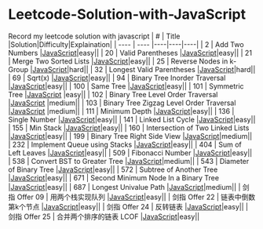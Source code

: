 # Leetcode-Solution-with-JavaScript
Record my leetcode solution with javascript
|  #   | Title  |Solution|Difficulty|Explaination|
|  ----  | ----  |----|----|----|
| 2  | Add Two Numbers |[JavaScript](https://github.com/suuupernova/Leetcode-Solution-with-JavaScript/blob/main/Solution/Link%20List/2.%20Add%20Two%20Numbers.js)|easy||
| 20  | Valid Parentheses |[JavaScript](https://github.com/suuupernova/Leetcode-Solution-with-JavaScript/blob/main/Solution/Stack/20.%20Valid%20Parentheses.js)|easy||
| 21  | Merge Two Sorted Lists |[JavaScript](https://github.com/suuupernova/Leetcode-Solution-with-JavaScript/blob/main/Solution/Link%20List/21.%20Merge%20Two%20Sorted%20Lists.js)|easy||
| 25  | Reverse Nodes in k-Group |[JavaScript](https://github.com/suuupernova/Leetcode-Solution-with-JavaScript/blob/main/Solution/Link%20List/25.%20Reverse%20Nodes%20in%20k-Group.js)|hard||
| 32  | Longest Valid Parentheses |[JavaScript](https://github.com/suuupernova/Leetcode-Solution-with-JavaScript/blob/main/Solution/Stack/32.%20Longest%20Valid%20Parentheses.js)|hard||
| 69  | Sqrt(x) |[JavaScript](https://github.com/suuupernova/Leetcode-Solution-with-JavaScript/blob/main/Solution/Dichotomy/69.%20Sqrt(x).js)|easy||
| 94  | Binary Tree Inorder Traversal |[JavaScript](https://github.com/suuupernova/Leetcode-Solution-with-JavaScript/blob/main/Solution/Tree/94.%20Binary%20Tree%20Inorder%20Traversal.js)|easy||
| 100  | Same Tree |[JavaScript](https://github.com/suuupernova/Leetcode-Solution-with-JavaScript/blob/main/Solution/Tree/100.%20Same%20Tree.js)|easy||
| 101  | Symmetric Tree |[JavaScript](https://github.com/suuupernova/Leetcode-Solution-with-JavaScript/blob/main/Solution/Tree/101.%20Symmetric%20Tree.js) |easy||
| 102  | Binary Tree Level Order Traversal |[JavaScript](https://github.com/suuupernova/Leetcode-Solution-with-JavaScript/blob/main/Solution/Tree/102.%20Binary%20Tree%20Level%20Order%20Traversal.js) |medium||
| 103  | Binary Tree Zigzag Level Order Traversal |[JavaScript](https://github.com/suuupernova/Leetcode-Solution-with-JavaScript/blob/main/Solution/Queue/103.%20Binary%20Tree%20Zigzag%20Level%20Order%20Traversal.js) |medium||
| 111  | Minimum Depth |[JavaScript](https://github.com/suuupernova/Leetcode-Solution-with-JavaScript/blob/main/Solution/Tree/111.%20Minimum%20Depth%20of%20Binary%20Tree.js)|easy||
| 136  | Single Number |[JavaScript](https://github.com/suuupernova/Leetcode-Solution-with-JavaScript/blob/main/Solution/Bitwise%20Operation/136.%20Single%20Number.js)|easy||
| 141  | Linked List Cycle |[JavaScript](https://github.com/suuupernova/Leetcode-Solution-with-JavaScript/blob/main/Solution/Link%20List/141.%20Linked%20List%20Cycle.js )|easy||
| 155  | Min Stack |[JavaScript](https://github.com/suuupernova/Leetcode-Solution-with-JavaScript/blob/main/Solution/Stack/155.%20Min%20Stack.js)|easy||
| 160  | Intersection of Two Linked Lists |[JavaScript](https://github.com/suuupernova/Leetcode-Solution-with-JavaScript/blob/main/Solution/Link%20List/160.%20Intersection%20of%20Two%20Linked%20Lists.js)|easy||
| 199  | Binary Tree Right Side View |[JavaScript]( https://github.com/suuupernova/Leetcode-Solution-with-JavaScript/blob/main/Solution/Queue/199.%20Binary%20Tree%20Right%20Side%20View.js)|medium||
| 232 | Implement Queue using Stacks |[JavaScript]( https://github.com/suuupernova/Leetcode-Solution-with-JavaScript/blob/main/Solution/Stack/232.%20Implement%20Queue%20using%20Stacks.js)|easy||
| 404  | Sum of Left Leaves |[JavaScript](https://github.com/suuupernova/Leetcode-Solution-with-JavaScript/blob/main/Solution/Tree/404.%20Sum%20of%20Left%20Leaves.js)|easy||
| 509  | Fibonacci Number |[JavaScript](https://github.com/suuupernova/Leetcode-Solution-with-JavaScript/blob/main/Solution/DP/509.%20Fibonacci%20Number.js)|easy||
| 538  | Convert BST to Greater Tree |[JavaScript](https://github.com/suuupernova/Leetcode-Solution-with-JavaScript/blob/main/Solution/Tree/538.%20Convert%20BST%20to%20Greater%20Tree.js)|medium||
| 543  | Diameter of Binary Tree |[JavaScript](https://github.com/suuupernova/Leetcode-Solution-with-JavaScript/blob/main/Solution/Tree/543.%20Diameter%20of%20Binary%20Tree.js)|easy||
| 572  | Subtree of Another Tree |[JavaScript](https://github.com/suuupernova/Leetcode-Solution-with-JavaScript/blob/main/Solution/Tree/572.%20Subtree%20of%20Another%20Tree.js)|easy||
| 671  | Second Minimum Node In a Binary Tree |[JavaScript](https://github.com/suuupernova/Leetcode-Solution-with-JavaScript/blob/main/Solution/Tree/671.%20Second%20Minimum%20Node%20In%20a%20Binary%20Tree.js)|easy||
| 687  | Longest Univalue Path |[JavaScript](https://github.com/suuupernova/Leetcode-Solution-with-JavaScript/blob/main/Solution/Tree/687.%20Longest%20Univalue%20Path.js)|medium||
| 剑指 Offer 09  | 用两个栈实现队列 |[JavaScript](https://github.com/suuupernova/Leetcode-Solution-with-JavaScript/blob/main/Solution/Stack/%E5%89%91%E6%8C%87%20Offer%2009.%20%E7%94%A8%E4%B8%A4%E4%B8%AA%E6%A0%88%E5%AE%9E%E7%8E%B0%E9%98%9F%E5%88%97.js)|easy||
| 剑指 Offer 22  | 链表中倒数第k个节点 |[JavaScript](https://github.com/suuupernova/Leetcode-Solution-with-JavaScript/blob/main/Solution/Link%20List/%E5%89%91%E6%8C%87%20Offer%2022.%20%E9%93%BE%E8%A1%A8%E4%B8%AD%E5%80%92%E6%95%B0%E7%AC%ACk%E4%B8%AA%E8%8A%82%E7%82%B9.js)|easy||
| 剑指 Offer 24  | 反转链表 |[JavaScript](https://github.com/suuupernova/Leetcode-Solution-with-JavaScript/blob/main/Solution/Link%20List/%E5%89%91%E6%8C%87%20Offer%2024.%20%E5%8F%8D%E8%BD%AC%E9%93%BE%E8%A1%A8.js)|easy||
| 剑指 Offer 25  | 合并两个排序的链表  LCOF |[JavaScript](https://github.com/suuupernova/Leetcode-Solution-with-JavaScript/blob/main/Solution/Link%20List/%E5%89%91%E6%8C%87%20Offer%2025.%20%E5%90%88%E5%B9%B6%E4%B8%A4%E4%B8%AA%E6%8E%92%E5%BA%8F%E7%9A%84%E9%93%BE%E8%A1%A8%20%20LCOF.js)|easy||


